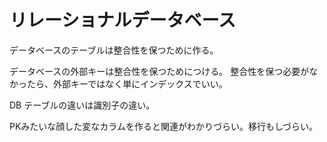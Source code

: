 # リレーショナルデータベース

データベースのテーブルは整合性を保つために作る。

データベースの外部キーは整合性を保つためにつける。
整合性を保つ必要がなかったら、外部キーではなく単にインデックスでいい。

DB テーブルの違いは識別子の違い。

PKみたいな顔した変なカラムを作ると関連がわかりづらい。移行もしづらい。
